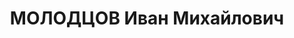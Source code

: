 ---
title: МОЛОДЦОВ Иван Михайлович
description: "Род. в 1905, КЖД, ст. Кача, русский. Проживал: Красноярский кр., Артемовский\
  \ р-н, пос. Ольховка. Инспектор охраны труда Артемовского рудника. \n  Арестован\
  \ 05.10.1936. Обв. по ст. 58-10, 58-11 УК РСФСР. Приговор: ВК ВС СССР, 19.04.1937\
  \ – 10 лет тюремного заключения. \n  Реабилитирован ВК ВС СССР 13.10.1956"
---
